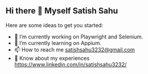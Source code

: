 ## Hi there 👋 Myself Satish Sahu

<!--
**Satish3232/Satish3232** is a ✨ _special_ ✨ repository because its `README.md` (this file) appears on your GitHub profile.
- 👯 I’m looking to collaborate on ...
- 🤔 I’m looking for help with ...
- 💬 Ask me about 
-->
Here are some ideas to get you started:

- 🔭 I’m currently working on Playwright and Selenium.
- 🌱 I’m currently learning on Appium.
- 📫 How to reach me satishsahu3232@gmail.com
- 📄 Know about my experiences https://www.linkedin.com/in/satishsahu3232/

